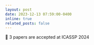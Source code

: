 ```yaml
---
layout: post
date: 2023-12-13 07:59:00-0400
inline: true
related_posts: false
---
```


:scroll: 3 papers are accepted at ICASSP 2024
